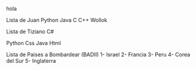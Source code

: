hola

Lista de Juan
Python
Java
C
C++
Wollok


Lista de Tiziano
C#

Python
Css
Java
Html


Lista de Paises a Bombardear (BADII)
1- Israel
2- Francia
3- Peru
4- Corea del Sur
5- Inglaterra
